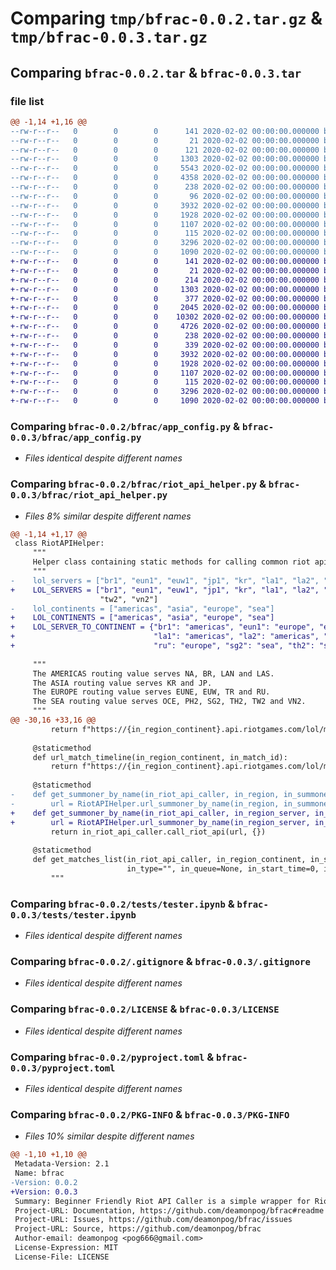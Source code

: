 # Comparing `tmp/bfrac-0.0.2.tar.gz` & `tmp/bfrac-0.0.3.tar.gz`

## Comparing `bfrac-0.0.2.tar` & `bfrac-0.0.3.tar`

### file list

```diff
@@ -1,14 +1,16 @@
--rw-r--r--   0        0        0      141 2020-02-02 00:00:00.000000 bfrac-0.0.2/example_config.ini
--rw-r--r--   0        0        0       21 2020-02-02 00:00:00.000000 bfrac-0.0.2/bfrac/__about__.py
--rw-r--r--   0        0        0      121 2020-02-02 00:00:00.000000 bfrac-0.0.2/bfrac/__init__.py
--rw-r--r--   0        0        0     1303 2020-02-02 00:00:00.000000 bfrac-0.0.2/bfrac/app_config.py
--rw-r--r--   0        0        0     5543 2020-02-02 00:00:00.000000 bfrac-0.0.2/bfrac/riot_api_caller.py
--rw-r--r--   0        0        0     4358 2020-02-02 00:00:00.000000 bfrac-0.0.2/bfrac/riot_api_helper.py
--rw-r--r--   0        0        0      238 2020-02-02 00:00:00.000000 bfrac-0.0.2/tests/context.py
--rw-r--r--   0        0        0       96 2020-02-02 00:00:00.000000 bfrac-0.0.2/tests/simple_test.py
--rw-r--r--   0        0        0     3932 2020-02-02 00:00:00.000000 bfrac-0.0.2/tests/tester.ipynb
--rw-r--r--   0        0        0     1928 2020-02-02 00:00:00.000000 bfrac-0.0.2/.gitignore
--rw-r--r--   0        0        0     1107 2020-02-02 00:00:00.000000 bfrac-0.0.2/LICENSE
--rw-r--r--   0        0        0      115 2020-02-02 00:00:00.000000 bfrac-0.0.2/README.md
--rw-r--r--   0        0        0     3296 2020-02-02 00:00:00.000000 bfrac-0.0.2/pyproject.toml
--rw-r--r--   0        0        0     1090 2020-02-02 00:00:00.000000 bfrac-0.0.2/PKG-INFO
+-rw-r--r--   0        0        0      141 2020-02-02 00:00:00.000000 bfrac-0.0.3/example_config.ini
+-rw-r--r--   0        0        0       21 2020-02-02 00:00:00.000000 bfrac-0.0.3/bfrac/__about__.py
+-rw-r--r--   0        0        0      214 2020-02-02 00:00:00.000000 bfrac-0.0.3/bfrac/__init__.py
+-rw-r--r--   0        0        0     1303 2020-02-02 00:00:00.000000 bfrac-0.0.3/bfrac/app_config.py
+-rw-r--r--   0        0        0      377 2020-02-02 00:00:00.000000 bfrac-0.0.3/bfrac/match_info_object.py
+-rw-r--r--   0        0        0     2045 2020-02-02 00:00:00.000000 bfrac-0.0.3/bfrac/query_context.py
+-rw-r--r--   0        0        0    10302 2020-02-02 00:00:00.000000 bfrac-0.0.3/bfrac/riot_api_caller.py
+-rw-r--r--   0        0        0     4726 2020-02-02 00:00:00.000000 bfrac-0.0.3/bfrac/riot_api_helper.py
+-rw-r--r--   0        0        0      238 2020-02-02 00:00:00.000000 bfrac-0.0.3/tests/context.py
+-rw-r--r--   0        0        0      339 2020-02-02 00:00:00.000000 bfrac-0.0.3/tests/simple_test.py
+-rw-r--r--   0        0        0     3932 2020-02-02 00:00:00.000000 bfrac-0.0.3/tests/tester.ipynb
+-rw-r--r--   0        0        0     1928 2020-02-02 00:00:00.000000 bfrac-0.0.3/.gitignore
+-rw-r--r--   0        0        0     1107 2020-02-02 00:00:00.000000 bfrac-0.0.3/LICENSE
+-rw-r--r--   0        0        0      115 2020-02-02 00:00:00.000000 bfrac-0.0.3/README.md
+-rw-r--r--   0        0        0     3296 2020-02-02 00:00:00.000000 bfrac-0.0.3/pyproject.toml
+-rw-r--r--   0        0        0     1090 2020-02-02 00:00:00.000000 bfrac-0.0.3/PKG-INFO
```

### Comparing `bfrac-0.0.2/bfrac/app_config.py` & `bfrac-0.0.3/bfrac/app_config.py`

 * *Files identical despite different names*

### Comparing `bfrac-0.0.2/bfrac/riot_api_helper.py` & `bfrac-0.0.3/bfrac/riot_api_helper.py`

 * *Files 8% similar despite different names*

```diff
@@ -1,14 +1,17 @@
 class RiotAPIHelper:
     """
     Helper class containing static methods for calling common riot api endpoints.
     """
-    lol_servers = ["br1", "eun1", "euw1", "jp1", "kr", "la1", "la2", "na1", "oc1", "ph2", "ru", "sg2", "th2", "tr1",
+    LOL_SERVERS = ["br1", "eun1", "euw1", "jp1", "kr", "la1", "la2", "na1", "oc1", "ph2", "ru", "sg2", "th2", "tr1",
                    "tw2", "vn2"]
-    lol_continents = ["americas", "asia", "europe", "sea"]
+    LOL_CONTINENTS = ["americas", "asia", "europe", "sea"]
+    LOL_SERVER_TO_CONTINENT = {"br1": "americas", "eun1": "europe", "euw1": "europe", "jp1": "asia", "kr": "asia",
+                               "la1": "americas", "la2": "americas", "na1": "americas", "oc1": "sea", "ph2": "sea",
+                               "ru": "europe", "sg2": "sea", "th2": "sea", "tr1": "europe", "tw2": "sea", "vn2": "sea"}
 
     """
     The AMERICAS routing value serves NA, BR, LAN and LAS.
     The ASIA routing value serves KR and JP.
     The EUROPE routing value serves EUNE, EUW, TR and RU.
     The SEA routing value serves OCE, PH2, SG2, TH2, TW2 and VN2.
     """
@@ -30,16 +33,16 @@
         return f"https://{in_region_continent}.api.riotgames.com/lol/match/v5/matches/{in_match_id}"
 
     @staticmethod
     def url_match_timeline(in_region_continent, in_match_id):
         return f"https://{in_region_continent}.api.riotgames.com/lol/match/v5/matches/{in_match_id}/timeline"
 
     @staticmethod
-    def get_summoner_by_name(in_riot_api_caller, in_region, in_summoner_name):
-        url = RiotAPIHelper.url_summoner_by_name(in_region, in_summoner_name)
+    def get_summoner_by_name(in_riot_api_caller, in_region_server, in_summoner_name):
+        url = RiotAPIHelper.url_summoner_by_name(in_region_server, in_summoner_name)
         return in_riot_api_caller.call_riot_api(url, {})
 
     @staticmethod
     def get_matches_list(in_riot_api_caller, in_region_continent, in_summoner_puuid, in_count,
                          in_type="", in_queue=None, in_start_time=0, in_end_time=0, in_start=0):
         """
```

### Comparing `bfrac-0.0.2/tests/tester.ipynb` & `bfrac-0.0.3/tests/tester.ipynb`

 * *Files identical despite different names*

### Comparing `bfrac-0.0.2/.gitignore` & `bfrac-0.0.3/.gitignore`

 * *Files identical despite different names*

### Comparing `bfrac-0.0.2/LICENSE` & `bfrac-0.0.3/LICENSE`

 * *Files identical despite different names*

### Comparing `bfrac-0.0.2/pyproject.toml` & `bfrac-0.0.3/pyproject.toml`

 * *Files identical despite different names*

### Comparing `bfrac-0.0.2/PKG-INFO` & `bfrac-0.0.3/PKG-INFO`

 * *Files 10% similar despite different names*

```diff
@@ -1,10 +1,10 @@
 Metadata-Version: 2.1
 Name: bfrac
-Version: 0.0.2
+Version: 0.0.3
 Summary: Beginner Friendly Riot API Caller is a simple wrapper for RiotAPI with rate maintenance built in.
 Project-URL: Documentation, https://github.com/deamonpog/bfrac#readme
 Project-URL: Issues, https://github.com/deamonpog/bfrac/issues
 Project-URL: Source, https://github.com/deamonpog/bfrac
 Author-email: deamonpog <pog666@gmail.com>
 License-Expression: MIT
 License-File: LICENSE
```

